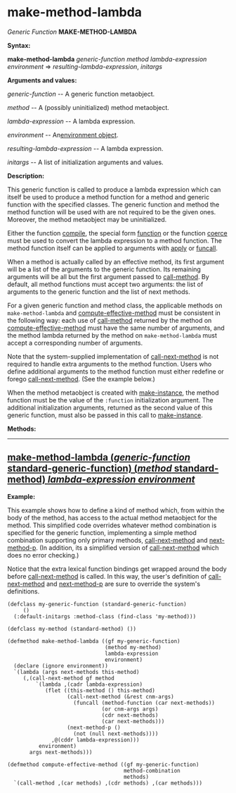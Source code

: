 make-method-lambda
==================

*Generic Function* **MAKE-METHOD-LAMBDA**

**Syntax:**

**make-method-lambda** *generic-function* *method* *lambda-expression* *environment* => *resulting-lambda-expression*, *initargs*

**Arguments and values:**

*generic-function* -- A generic function metaobject.

*method* -- A (possibly uninitialized) method metaobject.

*lambda-expression* -- A lambda expression.

*environment* -- An[environment object](http://www.lispworks.com/documentation/HyperSpec/Body/03_aad.htm).

*resulting-lambda-expression* -- A lambda expression.

*initargs* -- A list of initialization arguments and values.

**Description:**

This generic function is called to produce a lambda expression which can itself be used to produce a method function for a method and generic function with the specified classes. The generic function and method the method function will be used with are not required to be the given ones. Moreover, the method metaobject may be uninitialized.

Either the function [compile](http://www.lispworks.com/documentation/HyperSpec/Body/f_cmp.htm#compile), the special form [function](http://www.lispworks.com/documentation/HyperSpec/Body/s_fn.htm) or the function [coerce](http://www.lispworks.com/documentation/HyperSpec/Body/f_coerce.htm#coerce) must be used to convert the lambda expression to a method function. The method function itself can be applied to arguments with [apply](http://www.lispworks.com/documentation/HyperSpec/Body/f_apply.htm#apply) or [funcall](http://www.lispworks.com/documentation/HyperSpec/Body/f_funcal.htm#funcall).

When a method is actually called by an effective method, its first argument will be a list of the arguments to the generic function. Its remaining arguments will be all but the first argument passed to [call-method](http://www.lispworks.com/documentation/HyperSpec/Body/m_call_m.htm#call-method). By default, all method functions must accept two arguments: the list of arguments to the generic function and the list of next methods.

For a given generic function and method class, the applicable methods on `make-method-lambda` and [compute-effective-method](/meta-object-protocol/compute-effective-method) must be consistent in the following way: each use of [call-method](http://www.lispworks.com/documentation/HyperSpec/Body/m_call_m.htm#call-method) returned by the method on [compute-effective-method](/meta-object-protocol/compute-effective-method) must have the same number of arguments, and the method lambda returned by the method on `make-method-lambda` must accept a corresponding number of arguments.

Note that the system-supplied implementation of [call-next-method](http://www.lispworks.com/documentation/HyperSpec/Body/f_call_n.htm#call-next-method) is not required to handle extra arguments to the method function. Users who define additional arguments to the method function must either redefine or forego [call-next-method](http://www.lispworks.com/documentation/HyperSpec/Body/f_call_n.htm#call-next-method). (See the example below.)

When the method metaobject is created with [make-instance](/meta-object-protocol/make-instance), the method function must be the value of the `:function` initialization argument. The additional initialization arguments, returned as the second value of this generic function, must also be passed in this call to [make-instance](/meta-object-protocol/make-instance).

**Methods:**

  -------------------------------------------------------------------------------------------------------------------------------------------------------------------------------------------------------
  [**make-method-lambda** (*generic-function* standard-generic-function) (*method* standard-method) *lambda-expression* *environment*](/meta-object-protocol/make-method-lambda-standard-generic-function-standard-method)
  -------------------------------------------------------------------------------------------------------------------------------------------------------------------------------------------------------

**Example:**

This example shows how to define a kind of method which, from within the body of the method, has access to the actual method metaobject for the method. This simplified code overrides whatever method combination is specified for the generic function, implementing a simple method combination supporting only primary methods, [call-next-method](http://www.lispworks.com/documentation/HyperSpec/Body/f_call_n.htm#call-next-method) and [next-method-p](http://www.lispworks.com/documentation/HyperSpec/Body/f_next_m.htm#next-method-p). (In addition, its a simplified version of [call-next-method](http://www.lispworks.com/documentation/HyperSpec/Body/f_call_n.htm#call-next-method) which does no error checking.)

Notice that the extra lexical function bindings get wrapped around the body before [call-next-method](http://www.lispworks.com/documentation/HyperSpec/Body/f_call_n.htm#call-next-method) is called. In this way, the user's definition of [call-next-method](http://www.lispworks.com/documentation/HyperSpec/Body/f_call_n.htm#call-next-method) and [next-method-p](http://www.lispworks.com/documentation/HyperSpec/Body/f_next_m.htm#next-method-p) are sure to override the system's definitions.

    (defclass my-generic-function (standard-generic-function)
         ()
      (:default-initargs :method-class (find-class 'my-method)))

    (defclass my-method (standard-method) ())

    (defmethod make-method-lambda ((gf my-generic-function)
                                   (method my-method)
                                   lambda-expression
                                   environment)
      (declare (ignore environment))
      `(lambda (args next-methods this-method)
         (,(call-next-method gf method
             `(lambda ,(cadr lambda-expression)
                (flet ((this-method () this-method)
                       (call-next-method (&rest cnm-args)
                         (funcall (method-function (car next-methods))
                                  (or cnm-args args)
                                  (cdr next-methods)
                                  (car next-methods)))
                       (next-method-p ()
                         (not (null next-methods))))
                  ,@(cddr lambda-expression)))
              environment)
           args next-methods)))

    (defmethod compute-effective-method ((gf my-generic-function)
                                         method-combination
                                         methods)
      `(call-method ,(car methods) ,(cdr methods) ,(car methods)))
